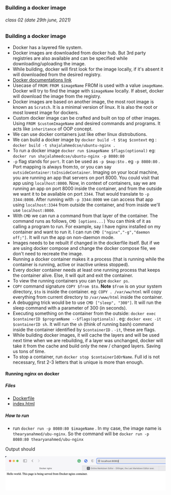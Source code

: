 ### Building a docker image
###### class 02 (date 29th june, 2021)

### Building a docker image

- Docker has a layered file system. 
- Docker images are downloaded from docker hub. But 3rd party registries are also available and can be specified while downloading/uploading the image.
- While building, docker will first look for the image locally, if it's absent it will downloaded from the desired registry.
- [Docker documentations link](https://docs.docker.com)
- Usecase of `FROM`: `FROM $imageName` FROM is used with a value `imageName`. Docker will try to find the image with `$imageName` locally. If abset, docker will download the image from the registry.
- Docker images are based on another image, the most root image is known as `Scratch`. It is a minimal version of linux. It is also the root or most lowest image for dockers.
- Custom docker image can be crafted and built on top of other images. Using `FROM $customImageName` and desired commands and programs. It acts like `inheritance` of OOP concept.
- We can use docker containers just like other linux distrobutions.
- We can build a docker image by `docker build -t $tag $context` eg : `docker build -t shajalahmedcse/ubuntu-nginx .`  
- To run a docker image `docker run $imageName $flags(optional)` eg: `docker run shajalahmedcse/ubuntu-nginx -p 8080:80`
- `-p` flag stands for `port`. It can be used as `-p $map:$to` . eg `-p 8080:80` . Port mapping is always from:to, or you can say `outsideContainer:toInsideContainer`. Imaging on your local machine, you are running an app that servers on port 8000. You could visit that app using `localhost:8000`. Now, in context of containers, say we are running an app on port 8000 inside the container, and from the outside
we want it to be available on port `3344`. That would translate to `-p 3344:8000`. After running with `-p 3344:8000` we can access that app using `localhost:3344` from outside the container, and from inside we'll use `localhost:8000`.
- With `CMD` we can run a command from that layer of the container. The command runs as follows, `CMD [options...]` You can think of it as calling a program to run. For example, say I have nginx installed on my container and want to run it. I can run `CMD ["nginx","-g","daemon off;"]`. It will run the app on non-daemon mode.
- Images needs to be rebuilt if changed in the dockerfile itself. But if we are using docker compose and change the docker compose file, we don't need to recreate the image.
- Running a docker container makes it a process (that is running while the container is running, active or inactive unless stopped).
- Every docker container needs at least one running process that keeps the container alive. Else, it will quit and exit the container.
- To view the running containers you can type `docker ps`.
- `COPY` command signature `COPY $from $to`. **Note** `$from` is on your system directory, `$to` is inside the container. eg: `COPY . /var/ww/html` will copy everything from current directory to `/var/www/html` inside the container.
- A debugging trick would be to use `CMD ["sleep", "300"]`. It will run the sleep command with a parameter of 300 (in seconds).
- Executing something on the container from the outside: `docker exec $containerID $programName --$flags(optionals)` . eg: `docker exec -it $containerID sh`. It will run the `sh` (think of running bash) command inside the container identified by `$containerID` . `-it`, these are flags.
- While building docker images, it will cache the layers and will be used next time when we are rebuilding, if a layer was unchanged, docker will take it from the cache and build only the new / changed layers. Saving us tons of time.
- To stop a container, run `docker stop $containerIdOrName`. Full id is not necessary, first 2-3 letters that is unique is more than enough.

#### Running nginx on docker

##### Files 
- [Dockerfile](https://github.com/thearyanahmed/learning-docker/tree/master/class_02/Dockerfile) 
- [index.html](https://github.com/thearyanahmed/learning-docker/tree/master/class_02/index.html)

##### How to run 
- run `docker run -p 8080:80 $imageName` . In my case, the image name is `thearyanahmed/ubu-nginx`. So the command will be `docker run -p 8080:80 thearyanahmed/ubu-nginx`  

Output should 

![Running nginx using docker](screenshot.png?raw=true "Running nginx using docker")




